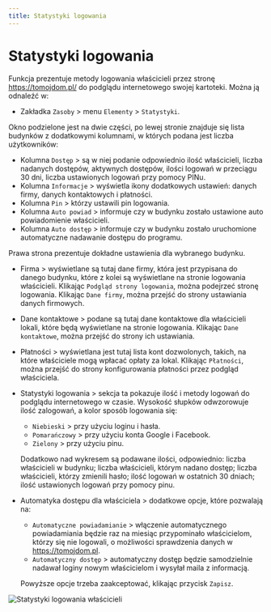 ```yaml
---
title: Statystyki logowania
---
```


# Statystyki logowania

Funkcja prezentuje metody logowania właścicieli przez stronę https://tomojdom.pl/ do podglądu internetowego swojej kartoteki. Można ją odnaleźć w:

- Zakładka `Zasoby` > menu `Elementy` > `Statystyki`.

Okno podzielone jest na dwie części, po lewej stronie znajduje się lista budynków z dodatkowymi kolumnami, w których podana jest liczba użytkowników:

- Kolumna `Dostęp` > są w niej podanie odpowiednio ilość właścicieli, liczba nadanych dostępów, aktywnych dostępów, ilości logowań w przeciągu 30 dni, liczba ustawionych logowań przy pomocy PINu.
- Kolumna `Informacje` > wyświetla ikony dodatkowych ustawień: danych firmy, danych kontaktowych i płatności.
- Kolumna `Pin` > którzy ustawili pin logowania.
- Kolumna `Auto powiad` > informuje czy w budynku zostało ustawione auto powiadomienie właścicieli.
- Kolumna `Auto dostęp` > informuje czy w budynku zostało uruchomione automatyczne nadawanie dostępu do programu.

Prawa strona prezentuje dokładne ustawienia dla wybranego budynku.

- Firma > wyświetlane są tutaj dane firmy, która jest przypisana do danego budynku, które z kolei są wyświetlane na stronie logowania właścicieli. Klikając `Podgląd strony logowania`, można podejrzeć stronę logowania. Klikając `Dane firmy`, można przejść do strony ustawiania danych firmowych.

- Dane kontaktowe > podane są tutaj dane kontaktowe dla właścicieli lokali, które będą wyświetlane na stronie logowania. Klikając `Dane kontaktowe`, można przejść do strony ich ustawiania.

- Płatności > wyświetlana jest tutaj lista kont dozwolonych, takich, na które właściciele mogą wpłacać opłaty za lokal. Klikając `Płatności`, można przejść do strony konfigurowania płatności przez podgląd właściciela.

- Statystyki logowania > sekcja ta pokazuje ilość i metody logowań do podglądu internetowego w czasie. Wysokość słupków odwzorowuje ilość zalogowań, a kolor sposób logowania się:
    - `Niebieski` > przy użyciu loginu i hasła.
    - `Pomarańczowy` > przy użyciu konta Google i Facebook.
    - `Zielony` > przy użyciu pinu.

    Dodatkowo nad wykresem są podawane ilości, odpowiednio: liczba właścicieli w budynku; liczba właścicieli, którym nadano dostęp; liczba właścicieli, którzy zmienili hasło; ilość logowań w ostatnich 30 dniach; ilość ustawionych logowań przy pomocy pinu.

- Automatyka dostępu dla właściciela > dodatkowe opcje, które pozwalają na:
    - `Automatyczne powiadamianie` > włączenie automatycznego powiadamiania będzie raz na miesiąc przypominało właścicielom, którzy się nie logowali, o możliwości sprawdzenia danych w https://tomojdom.pl.
    - `Automatyczny dostęp` > automatyczny dostęp będzie samodzielnie nadawał loginy nowym właścicielom i wysyłał maila z informacją.

    Powyższe opcje trzeba zaakceptować, klikając przycisk `Zapisz`.

![Statystyki logowania właścicieli](statlogwlas.gif)